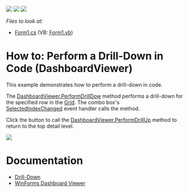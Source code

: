 <!-- default badges list -->
![](https://img.shields.io/endpoint?url=https://codecentral.devexpress.com/api/v1/VersionRange/128581254/19.1.3%2B)
[![](https://img.shields.io/badge/Open_in_DevExpress_Support_Center-FF7200?style=flat-square&logo=DevExpress&logoColor=white)](https://supportcenter.devexpress.com/ticket/details/T138940)
[![](https://img.shields.io/badge/📖_How_to_use_DevExpress_Examples-e9f6fc?style=flat-square)](https://docs.devexpress.com/GeneralInformation/403183)
<!-- default badges end -->
<!-- default file list -->
*Files to look at*:

* [Form1.cs](./CS/Dashboard_PerformDrillDown/Form1.cs) (VB: [Form1.vb](./VB/Dashboard_PerformDrillDown/Form1.vb))
<!-- default file list end -->
# How to: Perform a Drill-Down in Code (DashboardViewer)


This example demonstrates how to perform a drill-down in code.

The [DashboardViewer.PerformDrillDow](https://docs.devexpress.com/Dashboard/devexpress.dashboardwin.dashboardviewer.performdrilldown.overloads) method performs a drill-down for the specified row in the [Grid](https://docs.devexpress.com/Dashboard/15150). The combo box's [SelectedIndexChanged](https://docs.microsoft.com/en-us/dotnet/api/system.windows.forms.combobox.selectedindexchanged) event handler calls the method. 

Click the button to call the [DashboardViewer.PerformDrillUp](https://docs.devexpress.com/Dashboard/DevExpress.DashboardWin.DashboardViewer.PerformDrillUp(System.String))  method to return to the top detail level.

![](/images/screenshot.png)

# Documentation 

- [Drill-Down](https://docs.devexpress.com/Dashboard/116913)
- [WinForms Dashboard Viewer](https://docs.devexpress.com/Dashboard/117122)
